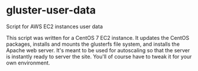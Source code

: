 # gluster-user-data
Script for AWS EC2 instances user data

This script was written for a CentOS 7 EC2 instance. It updates the CentOS packages, installs and mounts the glusterfs file system, and installs the Apache web server. It's meant to be used for autoscaling so that the server is instantly ready to server the site. You'll of course have to tweak it for your own environment.
